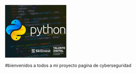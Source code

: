 <img src="https://github.com/cindychateau/BOTIC-SOFOF-24-28-13-0074/raw/master/python.png" alt="imagenn" width="200"/>

#bienvenidos a todos a mi proyecto pagina de cyberseguridad